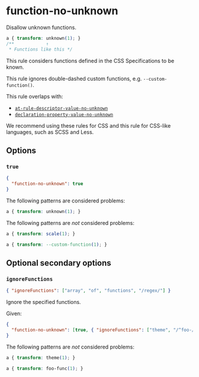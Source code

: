 # function-no-unknown

Disallow unknown functions.

<!-- prettier-ignore -->
```css
a { transform: unknown(1); }
/**            ↑
 * Functions like this */
```

This rule considers functions defined in the CSS Specifications to be known.

This rule ignores double-dashed custom functions, e.g. `--custom-function()`.

This rule overlaps with:

- [`at-rule-descriptor-value-no-unknown`](../at-rule-descriptor-value-no-unknown/README.md)
- [`declaration-property-value-no-unknown`](../declaration-property-value-no-unknown/README.md)

We recommend using these rules for CSS and this rule for CSS-like languages, such as SCSS and Less.

## Options

### `true`

```json
{
  "function-no-unknown": true
}
```

The following patterns are considered problems:

<!-- prettier-ignore -->
```css
a { transform: unknown(1); }
```

The following patterns are _not_ considered problems:

<!-- prettier-ignore -->
```css
a { transform: scale(1); }
```

<!-- prettier-ignore -->
```css
a { transform: --custom-function(1); }
```

## Optional secondary options

### `ignoreFunctions`

```json
{ "ignoreFunctions": ["array", "of", "functions", "/regex/"] }
```

Ignore the specified functions.

Given:

```json
{
  "function-no-unknown": [true, { "ignoreFunctions": ["theme", "/^foo-/"] }]
}
```

The following patterns are _not_ considered problems:

<!-- prettier-ignore -->
```css
a { transform: theme(1); }
```

<!-- prettier-ignore -->
```css
a { transform: foo-func(1); }
```
